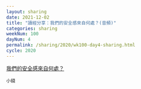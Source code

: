```yaml
---
layout: sharing
date: 2021-12-02
title: "讀經分享：我們的安全感來自何處？(音頻)"
categories: sharing
weekNum: 100
dayNum: 4
permalink: /sharing/2020/wk100-day4-sharing.html
cycle: 2020
---
```


[我們的安全感來自何處？](/media/sharing/2020/wk100/2021-12-02-bin.m4a)

`小錢`
